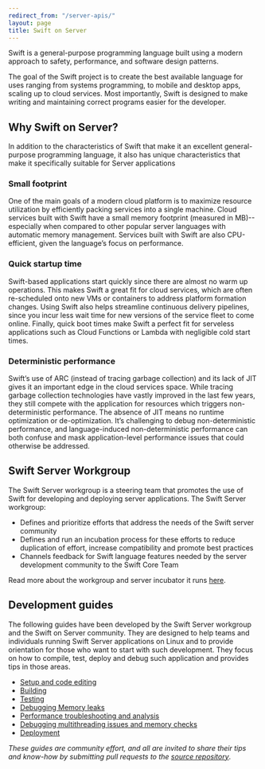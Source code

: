 ```yaml
---
redirect_from: "/server-apis/"
layout: page
title: Swift on Server
---
```


Swift is a general-purpose programming language built using a modern approach to safety, performance, and software design patterns.

The goal of the Swift project is to create the best available language for uses ranging from systems programming, to mobile and desktop apps, scaling up to cloud services.
Most importantly, Swift is designed to make writing and maintaining correct programs easier for the developer.

## Why Swift on Server?

In addition to the characteristics of Swift that make it an excellent general-purpose programming language,
it also has unique characteristics that make it specifically suitable for Server applications

### Small footprint
One of the main goals of a modern cloud platform is to maximize resource utilization by efficiently packing services into a single machine.
Cloud services built with Swift have a small memory footprint (measured in MB)--especially when compared to other popular server languages with automatic memory management.
Services built with Swift are also CPU-efficient, given the language’s focus on performance.

### Quick startup time
Swift-based applications start quickly since there are almost no warm up operations.
This makes Swift a great fit for cloud services, which are often re-scheduled onto new VMs or containers to address platform formation changes.
Using Swift also helps streamline continuous delivery pipelines, since you incur less wait time for new versions of the service fleet to come online.
Finally, quick boot times make Swift a perfect fit for serveless applications such as Cloud Functions or Lambda with negligible cold start times.

### Deterministic performance
Swift’s use of ARC (instead of tracing garbage collection) and its lack of JIT gives it an important edge in the cloud services space.
While tracing garbage collection technologies have vastly improved in the last few years, they still compete with the application for resources which triggers non-deterministic performance.
The absence of JIT means no runtime optimization or de-optimization.
It’s challenging to debug non-deterministic performance, and language-induced non-deterministic performance can both confuse and mask application-level performance issues that could otherwise be addressed.


## Swift Server Workgroup

The Swift Server workgroup is a steering team that promotes the use of Swift for developing and deploying server applications.
The Swift Server workgroup:

* Defines and prioritize efforts that address the needs of the Swift server community
* Defines and run an incubation process for these efforts to reduce duplication of effort, increase compatibility and promote best practices
* Channels feedback for Swift language features needed by the server development community to the Swift Core Team

Read more about the workgroup and server incubator it runs [here]({{site.url}}/sswg).

## Development guides

The following guides have been developed by the Swift Server workgroup and the Swift on Server community.
They are designed to help teams and individuals running Swift Server applications on Linux and to provide orientation for those who want to start with such development.
They focus on how to compile, test, deploy and debug such application and provides tips in those areas.

- [Setup and code editing](https://github.com/swift-server/guides/blob/main/docs/setup-and-ide-alternatives.md)
- [Building](https://github.com/swift-server/guides/blob/main/docs/building.md)
- [Testing](https://github.com/swift-server/guides/blob/main/docs/testing.md)
- [Debugging Memory leaks](https://github.com/swift-server/guides/blob/main/docs/memory-leaks-and-usage.md)
- [Performance troubleshooting and analysis](https://github.com/swift-server/guides/blob/main/docs/performance.md)
- [Debugging multithreading issues and memory checks](https://github.com/swift-server/guides/blob/main/docs/llvm-sanitizers.md)
- [Deployment](https://github.com/swift-server/guides/blob/main/docs/deployment.md)

_These guides are community effort, and all are invited to share their tips and know-how by submitting pull requests to the [source repository](https://github.com/swift-server/guides)_.

